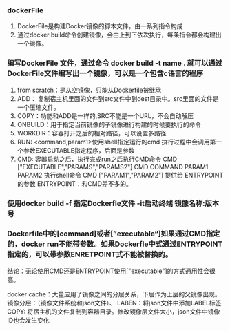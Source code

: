 ### dockerFile
1. DockerFile是构建Docker镜像的脚本文件，由一系列指令构成
2. 通过docker build命令创建镜像，会由上到下依次执行，每条指令都会构建出一个镜像。
### 编写DockerFile 文件，通过命令 docker build -t name . 就可以通过DockerFile文件编写出一个镜像，可以是一个包含c语言的程序

1. from scratch：是从空镜像，只能从Dockerfile被继承
2. ADD： 复制宿主机里面的文件到src文件中到dest目录中。src里面的文件是一个压缩文件。
3. COPY：功能和ADD是一样的,SRC不能是一个URL，不会自动解压
4. ONBUILD：用于指定当前镜像的子镜像进行构建的时候要执行的命令
5. WORKDIR：容器打开之后的相对路径，可以设置多路径
6. RUN: <command,param1>使用shell指定运行的cmd    执行过程中会调用第一个参数EXECUTABLE指定程序，后面是参数
7. CMD: 容器启动之后，执行完成run之后执行CMD命令
    CMD ["EXECUTABLE","PARAMS","PARAMS2"]
    CMD COMMAND PARAM1 PARAM2   执行shell命令
    CMD ["PARAM1","PARAM2"]     提供给 ENTRYPOINT的参数
ENTRYPOINT：和CMD差不多的。


### 使用docker build -f 指定Dockerfle文件 -it启动终端 镜像名称:版本号
### Dockerfile中的[command]或者[”executable“]如果通过CMD指定的，docker run不能带参数。如果Dockerfle中式通过ENTRYPOINT指定的，可以带参数ENRETPOINT式不能被替换的。   
结论：无论使用CMD还是ENTRYPOINT使用["executable"]的方式通用性会很高。

docker cache：大量应用了镜像之间的分层关系，下层作为上层的父镜像出现。镜像分层：（镜像文件系统和json文件）、
LABEN：将json文件中添加LABEL标签
COPY: 将宿主机的文件复制到容器目录。修改镜像层文件大小，json文件中镜像ID也会发生变化
